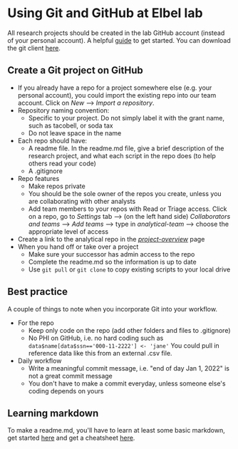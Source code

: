 # Using Git and GitHub at Elbel lab
All research projects should be created in the lab GitHub account (instead of your personal account). A helpful [guide](https://swcarpentry.github.io/git-novice/) to get started. You can download the git client [here](https://git-scm.com/downloads).

## Create a Git project on GitHub
- If you already have a repo for a project somewhere else (e.g. your personal account), you could import the existing repo into our team account. Click on *New* --> *Import a repository*.
- Repository naming convention:
   - Specific to your project. Do not simply label it with the grant name, such as tacobell, or soda tax 
   - Do not leave space in the name
- Each repo should have:
  -  A readme file. In the readme.md file, give a brief description of the research project, and what each script in the repo does (to help others read your code)
  -  A .gitignore
- Repo features
  - Make repos private
  - You should be the sole owner of the repos you create, unless you are collaborating with other analysts
  - Add team members to your repos with Read or Triage access. Click on a repo, go to *Settings* tab --> (on the left hand side) *Collaborators and teams* --> *Add teams* --> type in *analytical-team* --> choose the appropriate level of access
- Create a link to the analytical repo in the [*project-overview*](https://github.com/Brian-Elbel-s-Research-Projects/project-overview) page
- When you hand off or take over a project
   - Make sure your successor has admin access to the repo
   - Complete the readme.md so the information is up to date
   - Use ```git pull``` or ```git clone``` to copy existing scripts to your local drive

## Best practice
A couple of things to note when you incorporate Git into your workflow.
- For the repo
  - Keep only code on the repo (add other folders and files to .gitignore)
  - No PHI on GitHub, i.e. no hard coding such as ```data$name[data$ssn=='000-11-2222'] <- 'jane'``` You could pull in reference data like this from an external .csv file.
- Daily workflow
  - Write a meaningful commit message, i.e. "end of day Jan 1, 2022" is not a great commit message
  - You don't have to make a commit everyday, unless someone else's coding depends on yours

## Learning markdown
To make a readme.md, you'll have to learn at least some basic markdown, get started [here](https://www.markdownguide.org/getting-started/) and get a cheatsheet [here](https://www.markdownguide.org/cheat-sheet/).
